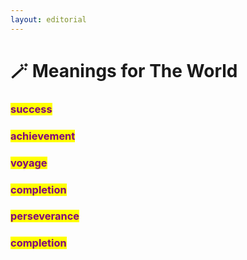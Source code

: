 ```yaml
---
layout: editorial
---
```


# 🪄 Meanings for The World

### <mark style="color:purple;">success</mark>

### <mark style="color:purple;">achievement</mark>

### <mark style="color:purple;">voyage</mark>

### <mark style="color:purple;">completion</mark>&#x20;

### <mark style="color:purple;">perseverance</mark>&#x20;

### <mark style="color:purple;">completion</mark>



